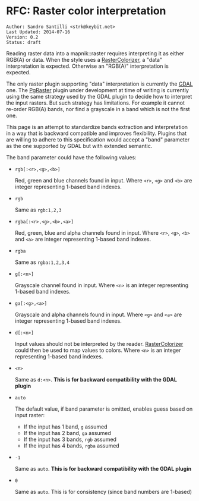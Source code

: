# RFC: Raster color interpretation

```
Author: Sandro Santilli <strk@keybit.net>
Last Updated: 2014-07-16
Version: 0.2 
Status: draft
```

Reading raster data into a mapnik::raster requires interpreting it as either RGB(A) or data.
When the style uses a [RasterColorizer](RasterColorizer), a "data" interpretation is expected.
Otherwise an "RGB(A)" interpretation is expected.

The only raster plugin supporting "data" interpretation is currently the [GDAL](GDAL) one.
The [PgRaster](PgRaster) plugin under development at time of writing is currently using the same strategy used by the GDAL plugin to decide how to interpret the input rasters. But such strategy has limitations. For example it cannot re-order RGB(A) bands, nor find a grayscale in a band which is not the first one.

This page is an attempt to standardize bands extraction and interpretation in a way that is backward compatible and improves flexibility. Plugins that are willing to adhere to this specification would accept a "band" parameter as the one supported by GDAL but with extended semantic.

The band parameter could have the following values:

- `rgb[:<r>,<g>,<b>]`

   Red, green and blue channels found in input.
   Where `<r>`, `<g>` and `<b>` are integer representing 1-based band indexes.

- `rgb`

   Same as `rgb:1,2,3`

- `rgba[:<r>,<g>,<b>,<a>]`

    Red, green, blue and alpha channels found in input.
    Where `<r>`, `<g>`, `<b>` and `<a>` are integer representing 1-based band indexes.

- `rgba`

    Same as `rgba:1,2,3,4`

- `g[:<n>]`

   Grayscale channel found in input.
   Where `<n>` is an integer representing 1-based band indexes.

- `ga[:<g>,<a>]`

   Grayscale and alpha channels found in input.
   Where `<g>` and `<a>` are integer representing 1-based band indexes.

- `d[:<n>]`

   Input values should not be interpreted by the reader.
   [RasterColorizer](RasterColorizer) could then be used to map values to colors.
   Where `<n>` is an integer representing 1-based band indexes.

- `<n>`

   Same as `d:<n>`.
   **This is for backward compatibility with the GDAL plugin**

- `auto`

   The default value, if band parameter is omitted, enables guess based on input raster:
    - If the input has 1 band, `g` assumed
    - If the input has 2 band, `ga` assumed
    - If the input has 3 bands, `rgb` assumed
    - If the input has 4 bands, `rgba` assumed

- `-1`

   Same as `auto`.
   **This is for backward compatibility with the GDAL plugin**

- `0`

   Same as `auto`.
   This is for consistency (since band numbers are 1-based)
